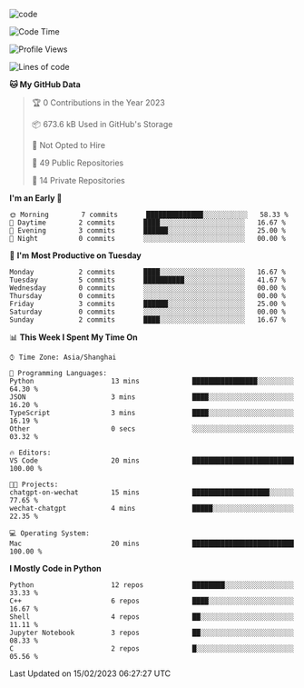 
<!--
**liuyaanng/liuyaanng** is a ✨ _special_ ✨ repository because its `README.md` (this file) appears on your GitHub profile.

Here are some ideas to get you started:

- 🔭 I’m currently working on ...
- 🌱 I’m currently learning ...
- 👯 I’m looking to collaborate on ...
- 🤔 I’m looking for help with ...
- 💬 Ask me about ...
- 📫 How to reach me: ...
- 😄 Pronouns: ...
- ⚡ Fun fact: ...
-->


![code](https://cdn.jsdelivr.net/gh/liuyaanng/liuyaanng@1.0/code.gif) 

<!--START_SECTION:waka-->
![Code Time](http://img.shields.io/badge/Code%20Time-231%20hrs%2028%20mins-blue)

![Profile Views](http://img.shields.io/badge/Profile%20Views-0-blue)

![Lines of code](https://img.shields.io/badge/From%20Hello%20World%20I%27ve%20Written-5%20Million%20lines%20of%20code-blue)

**🐱 My GitHub Data** 

> 🏆 0 Contributions in the Year 2023
 > 
> 📦 673.6 kB Used in GitHub's Storage 
 > 
> 🚫 Not Opted to Hire
 > 
> 📜 49 Public Repositories 
 > 
> 🔑 14 Private Repositories  
 > 
**I'm an Early 🐤** 

```text
🌞 Morning        7 commits       ██████████████░░░░░░░░░░░   58.33 % 
🌆 Daytime        2 commits       ████░░░░░░░░░░░░░░░░░░░░░   16.67 % 
🌃 Evening        3 commits       ██████░░░░░░░░░░░░░░░░░░░   25.00 % 
🌙 Night          0 commits       ░░░░░░░░░░░░░░░░░░░░░░░░░   00.00 % 

```
📅 **I'm Most Productive on Tuesday** 

```text
Monday           2 commits       ████░░░░░░░░░░░░░░░░░░░░░   16.67 % 
Tuesday          5 commits       ██████████░░░░░░░░░░░░░░░   41.67 % 
Wednesday        0 commits       ░░░░░░░░░░░░░░░░░░░░░░░░░   00.00 % 
Thursday         0 commits       ░░░░░░░░░░░░░░░░░░░░░░░░░   00.00 % 
Friday           3 commits       ██████░░░░░░░░░░░░░░░░░░░   25.00 % 
Saturday         0 commits       ░░░░░░░░░░░░░░░░░░░░░░░░░   00.00 % 
Sunday           2 commits       ████░░░░░░░░░░░░░░░░░░░░░   16.67 % 

```


📊 **This Week I Spent My Time On** 

```text
⌚︎ Time Zone: Asia/Shanghai

💬 Programming Languages: 
Python                   13 mins             ████████████████░░░░░░░░░   64.30 % 
JSON                     3 mins              ████░░░░░░░░░░░░░░░░░░░░░   16.20 % 
TypeScript               3 mins              ████░░░░░░░░░░░░░░░░░░░░░   16.19 % 
Other                    0 secs              ░░░░░░░░░░░░░░░░░░░░░░░░░   03.32 % 

🔥 Editors: 
VS Code                  20 mins             █████████████████████████   100.00 % 

🐱‍💻 Projects: 
chatgpt-on-wechat        15 mins             ███████████████████░░░░░░   77.65 % 
wechat-chatgpt           4 mins              █████░░░░░░░░░░░░░░░░░░░░   22.35 % 

💻 Operating System: 
Mac                      20 mins             █████████████████████████   100.00 % 

```

**I Mostly Code in Python** 

```text
Python                   12 repos            ████████░░░░░░░░░░░░░░░░░   33.33 % 
C++                      6 repos             ████░░░░░░░░░░░░░░░░░░░░░   16.67 % 
Shell                    4 repos             ██░░░░░░░░░░░░░░░░░░░░░░░   11.11 % 
Jupyter Notebook         3 repos             ██░░░░░░░░░░░░░░░░░░░░░░░   08.33 % 
C                        2 repos             █░░░░░░░░░░░░░░░░░░░░░░░░   05.56 % 

```



 Last Updated on 15/02/2023 06:27:27 UTC
<!--END_SECTION:waka-->
